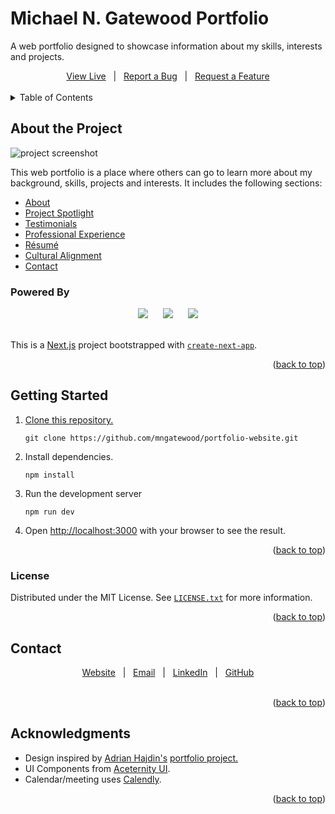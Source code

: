 <a id="top"></a>

<!-- Project Overview -->
<h1>Michael N. Gatewood Portfolio</h1>
<p>A web portfolio designed to showcase information about my skills, interests and projects.</p>

<div align="center">
	<a href="https://www.mngatewood.com">View Live</a>
	&nbsp;&nbsp;|&nbsp;&nbsp;
	<a href="https://github.com/mngatewood/portfolio-website/issues/new?labels=bug">Report a Bug</a>
	&nbsp;&nbsp;|&nbsp;&nbsp;
	<a href="https://github.com/mngatewood/portfolio-website/issues/new?labels=feature">Request a Feature</a>
</div>
<br>

<!-- Table of Contents -->
<details>
	<summary>Table of Contents</summary>
	<ol>
		<li><a href="#about">About the Project</a></li>
		<li><a href="#getting-started">Getting Started</a></li>
		<li><a href="#license">License</a></li>
		<li><a href="#contact">Contact</a></li>
		<li><a href="#acknowledgments">Acknowledgments</a></li>
	</ol>
</details>

<!-- About -->
<h2 id="about">About the Project</h2>

<img src="https://www.mngatewood.com/screenshot-portfolio-website-hires.png" alt="project screenshot">
<br>

<p>This web portfolio is a place where others can go to learn more about my background, skills, projects and interests.  It includes the following sections:</p>

<ul>
	<li><a href="https://www.mngatewood.com/#about">About</a></li>
	<li><a href="https://www.mngatewood.com/#projects">Project Spotlight</a></li>
	<li><a href="https://www.mngatewood.com/#testimonials">Testimonials</a></li>
	<li><a href="https://www.mngatewood.com/#experience">Professional Experience</a></li>
	<li><a href="https://www.mngatewood.com/#resume">Résumé</a></li>
	<li><a href="https://www.mngatewood.com/#alignment">Cultural Alignment</a></li>
	<li><a href="https://www.mngatewood.com/#footer">Contact</a></li>
</ul>

<h3 id="powered-by">Powered By</h3>

<div align="center">
	<img src="https://img.shields.io/badge/next.js-black?style=for-the-badge&logo=nextdotjs" />
	&nbsp;&nbsp;&nbsp;&nbsp;
	<img src="https://img.shields.io/badge/tailwind_css-black?style=for-the-badge&logo=tailwindcss" />
	&nbsp;&nbsp;&nbsp;&nbsp;
	<img src="https://img.shields.io/badge/framer_motion-black?style=for-the-badge&logo=framer" />
</div>
<br>
<p>This is a <a href="https://nextjs.org">Next.js</a> project bootstrapped with <a href="https://nextjs.org/docs/app/api-reference/cli/create-next-app"><code>create-next-app</code></a>.</p>

<p align="right">(<a href="#top">back to top</a>)</p>

<!-- Getting Started -->
<h2 id="getting-started">Getting Started</h2>
<ol>
	<li>
		<p>
			<a href="https://docs.github.com/en/repositories/creating-and-managing-repositories/cloning-a-repository">Clone this repository.</a>
		</p>
		<pre><code>git clone https://github.com/mngatewood/portfolio-website.git</code></pre>
	</li>
	<li>
		<p>Install dependencies.</p>
		<pre><code>npm install</code></pre>
	</li>
	<li>
		<p>Run the development server</p>
		<pre><code>npm run dev</code></pre>
	</li>
	<li>
		<p>Open <a href="http://localhost:3000">http://localhost:3000</a> with your browser to see the result.</p>
	</li>
</ol>

<p align="right">(<a href="#top">back to top</a>)</p>

<h3>License</h3>

<p>Distributed under the MIT License. See <a href="https://github.com/mngatewood/portfolio-website/blob/main/license.txt"><code>LICENSE.txt</code></a> for more information.</p>

<p align="right">(<a href="#top">back to top</a>)</p>

<h2>Contact</h2>

<div align="center">
	<a href="https://www.mngatewood.com">Website</a>
	&nbsp;&nbsp;|&nbsp;&nbsp;
	<a href="mailto:michael@mngatewood.com">Email</a>
	&nbsp;&nbsp;|&nbsp;&nbsp;
	<a href="https://www.linkedin.com/in/mngatewood/">LinkedIn</a>
	&nbsp;&nbsp;|&nbsp;&nbsp;
	<a href="https://github.com/mngatewood">GitHub</a>
</div>
<br>

<p align="right">(<a href="#top">back to top</a>)</p>

<h2 id="acknowledgments">Acknowledgments</h2>

<ul>
	<li>Design inspired by <a href="https://github.com/adrianhajdin/">Adrian Hajdin's</a> <a href="https://github.com/adrianhajdin/portfolio">portfolio project.</a></li>
	<li>UI Components from <a href="https://ui.aceternity.com/">Aceternity UI</a>.</li>
	<li>Calendar/meeting uses <a href="https://calendly.com/">Calendly</a>.</li>
</ul>

<p align="right">(<a href="#top">back to top</a>)</p>
